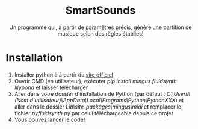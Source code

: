 <div align='center'>

<h1>SmartSounds</h1>
<p>Un programme qui, à partir de paramètres précis, génère une partition de musique selon des règles établies!</p>

<div align='left'>

  # Installation
  1. Installer python à à partir du [site officiel](https://www.python.org/downloads/)
  2. Ouvrir CMD (en utilisateur), exécuter *pip install mingus fluidsynth lilypond* et laisser télécharger
  3. Aller dans votre dossier d'installation de Python (par défaut : *C:\Users\\(Nom d'utilisateur)\AppData\Local\Programs\Python\PythonXXX*) et aller dans le dossier *Lib\site-packages\mingus\midi* et remplacer le fichier *pyfluidsynth.py* par celui téléchargeable depuis ce projet
  4. Vous pouvez lancer le code!
